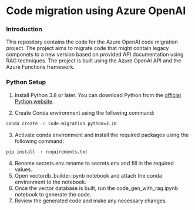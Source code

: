 # Code migration using Azure OpenAI

### Introduction
This repository contains the code for the Azure OpenAI code migration project. The project aims to migrate code that might contain legacy componets to a new version based on provided API documentation using RAG techniques. The project is built using the Azure OpenAI API and the Azure Functions framework.

### Python Setup

1. Install Python 3.8 or later. You can download Python from the [official Python website](https://www.python.org/downloads/).

2. Create Conda environment using the following command:
```bash
conda create -n code-migration python=3.10
```
3. Activate conda environment and install the required packages using the following command:
```bash
pip install -r requirements.txt
```
4. Rename secrets.env.rename to secrets.env and fill in the required values.
4. Open vectordb_builder.ipynb notebook and attach the conda environment to the notebook.
5. Once the vector database is built, run the code_gen_with_rag.ipynb notebook to generate the code.
6. Review the generated code and make any necessary changes.


